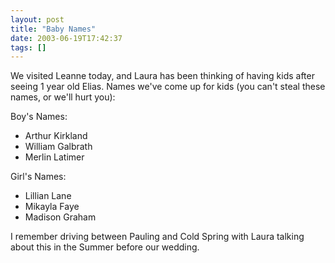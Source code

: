 ```yaml
---
layout: post
title: "Baby Names"
date: 2003-06-19T17:42:37
tags: []
---
```


We visited Leanne today, and Laura has been thinking of having kids after seeing 1 year old Elias. Names we've come up for kids (you can't steal these names, or we'll hurt you): 

Boy's Names: 

  * Arthur Kirkland 
  * William Galbrath 
  * Merlin Latimer 

Girl's Names: 

  * Lillian Lane 
  * Mikayla Faye 
  * Madison Graham 

I remember driving between Pauling and Cold Spring with Laura talking about this in the Summer before our wedding. 


